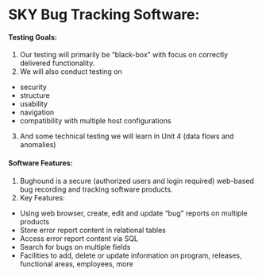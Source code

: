 # SKY Bug Tracking Software:

#### Testing Goals:
1. Our testing will primarily be “black-box” with focus on correctly delivered functionality.
2. We will also conduct testing on 
  * security 
  * structure
  * usability
  * navigation
  * compatibility with multiple host configurations
3. And some technical testing we will learn in Unit 4 (data flows and anomalies)


#### Software Features:
1. Bughound is a secure (authorized users and login required) web-based bug recording and tracking software products.
2. Key Features:
  * Using web browser, create, edit and update “bug” reports on multiple products
  * Store error report content in relational tables
  * Access error report content via SQL
  * Search for bugs on multiple fields 
  * Facilities to add, delete or update information on program, releases, functional areas, employees, more






